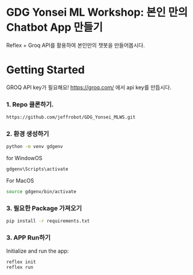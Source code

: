 # GDG Yonsei ML Workshop: 본인 만의 Chatbot App 만들기

Reflex + Groq API를 활용하여 본인만의 챗봇을 만들어봅시다.

# Getting Started

GROQ API key가 필요해요! https://groq.com/ 에서 api key를 만듭시다.

### 1. Repo 클론하기.

```bash
https://github.com/jeffrobot/GDG_Yonsei_MLWS.git
```

### 2. 환경 생성하기


```bash
python -m venv gdgenv
```

for WindowOS
```bash
gdgenv\Scripts\activate
```

For MacOS
```bash
source gdgenv/bin/activate
```

### 3. 필요한 Package 가져오기

```bash
pip install -r requirements.txt
```

### 3. APP Run하기

Initialize and run the app:

```
reflex init
reflex run
```
<!-- 
# Features

- 100% Python-based, including the UI, using Reflex
- Create and delete chat sessions
- The application is fully customizable and no knowledge of web dev is required to use it.
    - See https://reflex.dev/docs/styling/overview for more details 
- Easily swap out any LLM
- Responsive design for various devices

# Contributing

We welcome contributions to improve and extend the LLM Web UI. 
If you'd like to contribute, please do the following:
- Fork the repository and make your changes. 
- Once you're ready, submit a pull request for review.

# License

The following repo is licensed under the MIT License. -->
